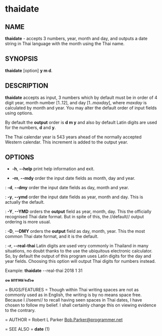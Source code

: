 # thaidate

## NAME
**thaidate** - accepts 3 numbers, year, month and day, and outputs
a date string in Thai language with the month using the Thai name.


## SYNOPSIS

**thaidate** [option] **y m d**.

## DESCRIPTION

**thaidate** accepts as input, 3 numbers which by default must be in
order of 4 digit year, month number [1..12], and day [1..*maxday*],
where *maxday* is calculated by month and year. You may alter the
default order of input fields using options.

By default the **output** order is **d m y** and also by default Latin
digits are used for the numbers, **d** and **y**.

The Thai calendar year is 543 years ahead of the normally accepted
Western calendar. This increment is added to the output year.

## OPTIONS

+ **-h**, **--help**  print help information and exit.

+ **-m**, **--mdy**
order the input date fields as month, day and year.

:  **-d**, **--dmy**
order the input date fields as day, month and year.

:  **-y**, **--ymd**
order the input date fields as year, month and day. This is actually the
default.

:  **-Y**, **--YMD**
orders the **output** field as year, month, day. This the officially
recognised Thai date format. But in spite of this, the //default//
output ordering is more usual.

:  **-D**, **--DMY**
orders the **output** field as day, month, year. This the most common
Thai date format, and it is the default.

:  **-r**, **--real-thai**
Latin digits are used very commonly in Thailand in many situations,
no doubt thanks to the use the ubiquitous electronic calculator. So,
by default the output of this program uses Latin digits for the day and
year fields. Choosing this option will output Thai digits for numbers
instead.

Example: **thaidate** --real-thai 2018 1 31

**๓๑ มกราคม ๒๕๖๑**


= BUGS/FEATURES =
Though within Thai writing spaces are not as commonly used as in
English, the writing is by no means space free. Because I //seem// to
recall having seen spaces in Thai dates, I have chosen to follow my
belief. I shall certainly change this on viewing evidence to the
contrary.

= AUTHOR =
Robert L Parker Bob.Parker@programmer.net

= SEE ALSO =
**date** (1)

